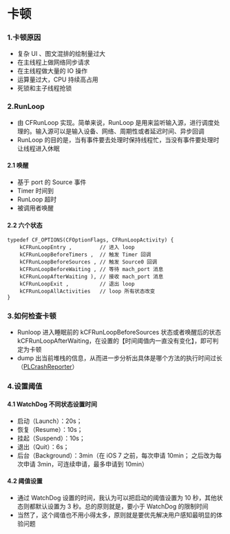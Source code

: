 # 卡顿


### 1.卡顿原因

* 复杂 UI 、图文混排的绘制量过大
* 在主线程上做网络同步请求
* 在主线程做大量的 IO 操作
* 运算量过大，CPU 持续高占用
* 死锁和主子线程抢锁


### 2.RunLoop

* 由 CFRunLoop 实现。简单来说，RunLoop 是用来监听输入源，进行调度处理的。输入源可以是输入设备、网络、周期性或者延迟时间、异步回调
* RunLoop 的目的是，当有事件要去处理时保持线程忙，当没有事件要处理时让线程进入休眠

#### 2.1 唤醒

* 基于 port 的 Source 事件
* Timer 时间到
* RunLoop 超时
* 被调用者唤醒

#### 2.2 六个状态

```
typedef CF_OPTIONS(CFOptionFlags, CFRunLoopActivity) { 
    kCFRunLoopEntry ,         // 进入 loop 
    kCFRunLoopBeforeTimers ,  // 触发 Timer 回调 
    kCFRunLoopBeforeSources , // 触发 Source0 回调 
    kCFRunLoopBeforeWaiting , // 等待 mach_port 消息 
    kCFRunLoopAfterWaiting ), // 接收 mach_port 消息 
    kCFRunLoopExit ,          // 退出 loop 
    kCFRunLoopAllActivities   // loop 所有状态改变
}

```

### 3.如何检查卡顿

* Runloop 进入睡眠前的 kCFRunLoopBeforeSources 状态或者唤醒后的状态 kCFRunLoopAfterWaiting，在设置的【时间阈值内一直没有变化】，即可判定为卡顿
* dump 出当前堆栈的信息，从而进一步分析出具体是哪个方法的执行时间过长（[PLCrashReporter](https://github.com/microsoft/plcrashreporter)）

### 4.设置阈值

#### 4.1 WatchDog 不同状态设置时间

* 启动（Launch）：20s；
* 恢复（Resume）：10s；
* 挂起（Suspend）：10s；
* 退出（Quit）：6s；
* 后台（Background）：3min（在 iOS 7 之前，每次申请 10min； 之后改为每次申请 3min，可连续申请，最多申请到 10min）


#### 4.2 阈值设置

* 通过 WatchDog 设置的时间，我认为可以把启动的阈值设置为 10 秒，其他状态则都默认设置为 3 秒。总的原则就是，要小于 WatchDog 的限制时间
* 当然了，这个阈值也不用小得太多，原则就是要优先解决用户感知最明显的体验问题



